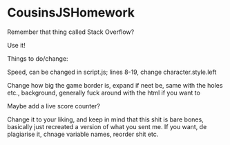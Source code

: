 # CousinsJSHomework
Remember that thing called Stack Overflow?

Use it!



Things to do/change:

Speed, can be changed in script.js; lines 8-19, change character.style.left

Change how big the game border is, expand if neet be, same with the holes etc., background, generally fuck around with the html if you want to

Maybe add a live score counter?



Change it to your liking, and keep in mind that this shit is bare bones, basically just recreated a version of what you sent me. If you want, de plagiarise it, chnage variable names, reorder shit etc.
